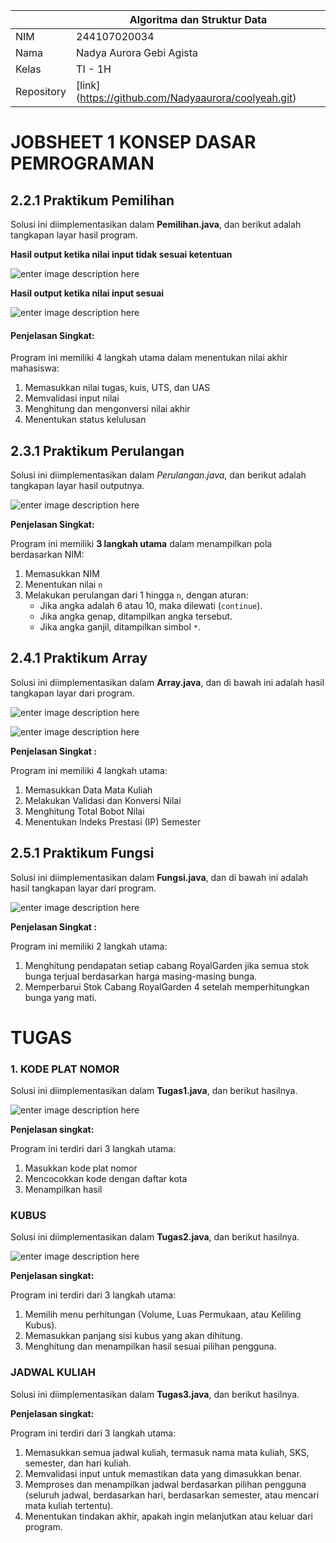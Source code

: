 
|  | Algoritma dan Struktur Data |
|--|--|
|NIM  | 244107020034  |
|Nama | Nadya Aurora Gebi Agista |
|Kelas | TI - 1H |
|Repository| [link] (https://github.com/Nadyaaurora/coolyeah.git)

# JOBSHEET 1 KONSEP DASAR PEMROGRAMAN

## 2.2.1 Praktikum Pemilihan
Solusi ini diimplementasikan dalam **Pemilihan.java**, dan berikut adalah tangkapan layar hasil program.

**Hasil output ketika nilai input tidak sesuai ketentuan**

![enter image description here](https://i.postimg.cc/CLrZ2mKF/Screenshot-2025-02-19-214128.png)

**Hasil output ketika nilai input sesuai**

![enter image description here](https://i.postimg.cc/Rhs0jZ4P/Screenshot-2025-02-19-214200.png)

#### **Penjelasan Singkat:**

Program ini memiliki 4 langkah utama dalam menentukan nilai akhir mahasiswa:
1. Memasukkan nilai tugas, kuis, UTS, dan UAS
2. Memvalidasi input nilai
3. Menghitung dan mengonversi nilai akhir
4. Menentukan status kelulusan

## 2.3.1 Praktikum Perulangan
Solusi ini diimplementasikan dalam *Perulangan.java*, dan berikut adalah tangkapan layar hasil outputnya. 

![enter image description here](https://i.postimg.cc/43Bjv75F/Screenshot-2025-02-19-215021.png)

 **Penjelasan Singkat:** 

 Program ini memiliki **3 langkah utama** dalam menampilkan pola berdasarkan NIM: 
1. Memasukkan NIM
2. Menentukan nilai `n`
3. Melakukan perulangan dari 1 hingga `n`, dengan aturan:
	-   Jika angka adalah 6 atau 10, maka dilewati (`continue`).
	-   Jika angka genap, ditampilkan angka tersebut.
	-   Jika angka ganjil, ditampilkan simbol `*`.

## 2.4.1 Praktikum Array
Solusi ini diimplementasikan dalam **Array.java**, dan di bawah ini adalah hasil tangkapan layar dari program. 

![enter image description here](https://i.postimg.cc/htxd7VSc/Screenshot-2025-02-19-220724.png)

![enter image description here](https://i.postimg.cc/KY2g74zL/Screenshot-2025-02-19-220734.png)

 **Penjelasan Singkat :**

  Program ini memiliki 4 langkah utama: 
  1. Memasukkan Data Mata Kuliah
  2. Melakukan Validasi dan Konversi Nilai
  3. Menghitung Total Bobot Nilai
  4. Menentukan Indeks Prestasi (IP) Semester

## 2.5.1 Praktikum Fungsi
Solusi ini diimplementasikan dalam **Fungsi.java**, dan di bawah ini adalah hasil tangkapan layar dari program. 

![enter image description here](https://i.postimg.cc/XqCVDc1v/Screenshot-2025-02-19-221546.png)

**Penjelasan Singkat :** 

Program ini memiliki 2 langkah utama: 
1. Menghitung pendapatan setiap cabang RoyalGarden jika semua stok bunga terjual berdasarkan harga masing-masing bunga.
 2. Memperbarui Stok Cabang RoyalGarden 4 setelah memperhitungkan bunga yang mati.


# TUGAS

### 1. KODE PLAT NOMOR
Solusi ini diimplementasikan dalam **Tugas1.java**, dan berikut hasilnya.

![enter image description here](https://i.postimg.cc/MKGWCxvS/Screenshot-2025-02-20-072246.png)

**Penjelasan singkat:** 

Program ini terdiri dari 3 langkah utama:
1.  Masukkan kode plat nomor
2.  Mencocokkan kode dengan daftar kota
3.  Menampilkan hasil

### KUBUS
Solusi ini diimplementasikan dalam **Tugas2.java**, dan berikut hasilnya.

![enter image description here](https://i.postimg.cc/jd9B5rdP/Screenshot-2025-02-20-080511.png)

**Penjelasan singkat:**

Program ini terdiri dari 3 langkah utama:
1.  Memilih menu perhitungan (Volume, Luas Permukaan, atau Keliling Kubus).
2.  Memasukkan panjang sisi kubus yang akan dihitung.
3.  Menghitung dan menampilkan hasil sesuai pilihan pengguna.

### JADWAL KULIAH

Solusi ini diimplementasikan dalam **Tugas3.java**, dan berikut hasilnya.

**Penjelasan singkat:**

Program ini terdiri dari 3 langkah utama:
1.   Memasukkan semua jadwal kuliah, termasuk nama mata kuliah, SKS, semester, dan hari kuliah.
2. Memvalidasi input untuk memastikan data yang dimasukkan benar.
3. Memproses dan menampilkan jadwal berdasarkan pilihan pengguna (seluruh jadwal, berdasarkan hari, berdasarkan semester, atau mencari mata kuliah tertentu).
4. Menentukan tindakan akhir, apakah ingin melanjutkan atau keluar dari program.
